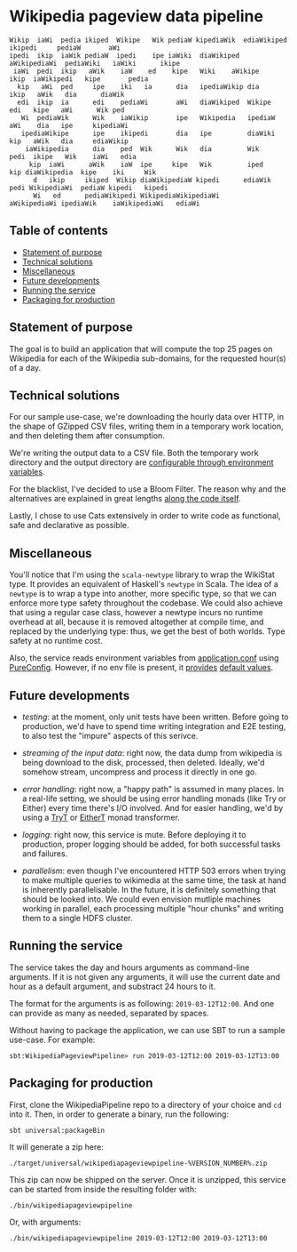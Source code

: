 # Wikipedia pageview data pipeline

```
Wikip  iaWi  pedia ikiped  Wikipe   Wik pediaW kipediaWik  ediaWikiped   ikipedi     pediaW       aWi
ipedi  ikip  iaWik pediaW  ipedi    ipe iaWiki  diaWikiped aWikipediaWi  pediaWiki   iaWiki      ikipe
 iaWi  pedi  ikip   aWik    iaW    ed    kipe   Wiki    aWikipe    ikip  iaWikipedi   kipe       pedia
  kip   aWi  ped     ipe    iki   ia      dia   ipediaWikip dia          ikip   aWik   dia      diaWik
  edi  ikip  ia      edi    pediaWi       aWi   diaWikiped  Wikipe        edi   kipe   aWi      Wik ped
   Wi  pediaWik      Wik    iaWikip       ipe   Wikipedia   ipediaW       aWi    dia   ipe     kipediaWi
   ipediaWikipe      ipe    ikipedi       dia   ipe         diaWiki       kip   aWik   dia     ediaWikip
    iaWikipedia      dia    ped  Wik      Wik   dia         Wik          pedi  ikipe   Wik    iaWi   edia
     kip  iaWi      aWik    iaW  ipe     kipe   Wik         iped    kip diaWikipedia  kipe    iki     Wik
      d   ikip     ikiped  Wikip diaWikipediaW kipedi      ediaWik pedi WikipediaWi  pediaW kipedi   kipedi
      Wi   ed      pediaWikipedi WikipediaWikipediaWi      aWikipediaWi ipediaWik    iaWikipediaWi   ediaWi
```

## Table of contents

- [Statement of purpose](#statement-of-purpose)
- [Technical solutions](#technical-solutions)
- [Miscellaneous](#miscellaneous)
- [Future developments](#future-developments)
- [Running the service](#running-the-service)
- [Packaging for production](#packaging-for-production)

## Statement of purpose

The goal is to build an application that will compute the top 25 pages on Wikipedia for each of the
Wikipedia sub-domains, for the requested hour(s) of a day.

## Technical solutions

For our sample use-case, we're downloading the hourly data over HTTP, in the shape of GZipped CSV
files, writing them in a temporary work location, and then deleting them after consumption.

We're writing the output data to a CSV file. Both the temporary work directory and the output
directory are [configurable through environment variables](./src/main/scala/wikipipeline/Types/Config.scala).

For the blacklist, I've decided to use a Bloom Filter. The reason why and the alternatives are
explained in great lengths [along the code itself](./src/main/scala/wikipipeline/BlacklistHandler.scala#L8).

Lastly, I chose to use Cats extensively in order to write code as functional, safe and declarative
as possible.

## Miscellaneous

You'll notice that I'm using the `scala-newtype` library to wrap the WikiStat type. It provides an
equivalent of Haskell's `newtype` in Scala. The idea of a `newtype` is to wrap a type into another,
more specific type, so that we can enforce more type safety throughout the codebase. We could also
achieve that using a regular case class, however a newtype incurs no runtime overhead at all,
because it is removed altogether at compile time, and replaced by the underlying type: thus, we get
the best of both worlds. Type safety at no runtime cost.

Also, the service reads environment variables from [application.conf](./src/main/resources/application.conf)
using [PureConfig](https://github.com/pureconfig/pureconfig). However, if no env file is present, it
[provides](./src/main/scala/wikipipeline/package.scala#L16) [default values](./src/main/scala/wikipipeline/Types/Config.scala).

## Future developments

- *testing*: at the moment, only unit tests have been written. Before going to production, we'd have
to spend time writing integration and E2E testing, to also test the "impure" aspects of this
serivce.

- *streaming of the input data*: right now, the data dump from wikipedia is being download to the
disk, processed, then deleted. Ideally, we'd somehow stream, uncompress and process it directly
in one go.

- *error handling*: right now, a "happy path" is assumed in many places. In a real-life setting, we
should be using error handling monads (like Try or Either) every time there's I/O involved. And for
easier handling, we'd by using a [TryT](https://github.com/Bertrand31/TryT-monad-transformer) or
[EitherT](https://typelevel.org/cats/datatypes/eithert.html) monad transformer.

- *logging*: right now, this service is mute. Before deploying it to production, proper logging should
be added, for both successful tasks and failures.

- *parallelism*: even though I've encountered HTTP 503 errors when trying to make multiple queries
to wikimedia at the same time, the task at hand is inherently parallelisable. In the future, it is
definitely something that should be looked into. We could even envision mutliple machines working
in parallel, each processing multiple "hour chunks" and writing them to a single HDFS cluster.

## Running the service

The service takes the day and hours arguments as command-line arguments.
If it is not given any arguments, it will use the current date and hour as a default argument, and
substract 24 hours to it.

The format for the arguments is as following: `2019-03-12T12:00`.
And one can provide as many as needed, separated by spaces.

Without having to package the application, we can use SBT to run a sample use-case. For example:
```
sbt:WikipediaPageviewPipeline> run 2019-03-12T12:00 2019-03-12T13:00
```

## Packaging for production

First, clone the WikipediaPipeline repo to a directory of your choice and `cd` into it.
Then, in order to generate a binary, run the following:
```
sbt universal:packageBin
```
It will generate a zip here:
```
./target/universal/wikipediapageviewpipeline-%VERSION_NUMBER%.zip
```
This zip can now be shipped on the server. Once it is unzipped, this service can be started from
inside the resulting folder with:
```
./bin/wikipediapageviewpipeline
```
Or, with arguments:
```
./bin/wikipediapageviewpipeline 2019-03-12T12:00 2019-03-12T13:00
```
